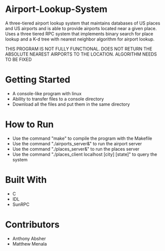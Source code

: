 # Airport-Lookup-System
A three-tiered airport lookup system that maintains databases of US places and US airports and is able to provide airports located near a given place. Uses a three tiered RPC system that implements binary search for place lookup and a K-d tree with nearest neighbor algorithm for airport lookup. 

THIS PROGRAM IS NOT FULLY FUNCTIONAL. DOES NOT RETURN THE ABSOLUTE NEAREST AIRPORTS TO THE LOCATION. ALGORITHM NEEDS TO BE FIXED 

# Getting Started 
- A console-like program with linux
- Ability to transfer files to a console directory 
- Download all the files and put them in the same directory 

# How to Run 
- Use the command "make" to compile the program with the Makefile
- Use the command "./airports_server&" to run the airport server
- Use the command "./places_server&" to run the places server 
- Use the command "./places_client localhost [city] [state]" to query the system

# Built With
- C
- IDL 
- SunRPC

# Contributors 
- Anthony Absher
- Matthew Menala 
